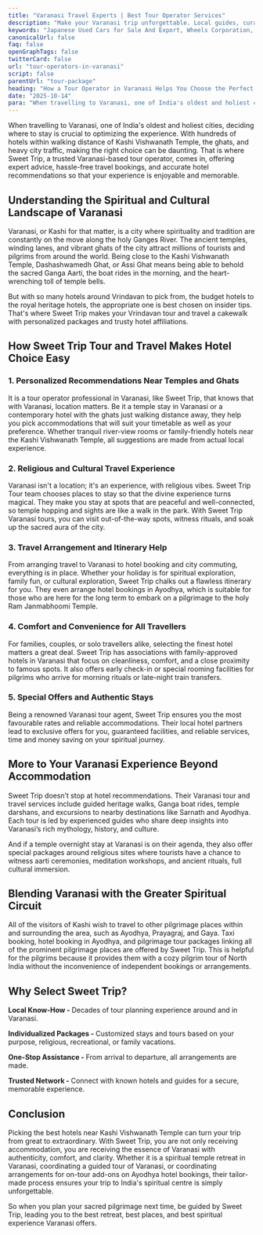 ```yaml
---
title: "Varanasi Travel Experts | Best Tour Operator Services"
description: "Make your Varanasi trip unforgettable. Local guides, curated tours, and hassle-free travel with our trusted tour operators."
keywords: "Japanese Used Cars for Sale And Export, Wheels Corporation, Varanasi tour operators, Varanasi travel experts, best tour services in Varanasi"
canonicalUrl: false
faq: false
openGraphTags: false
twitterCard: false
url: "tour-operators-in-varanasi"
script: false
parentUrl: "tour-package"
heading: "How a Tour Operator in Varanasi Helps You Choose the Perfect Hotel Near Ghats and Temples"
date: "2025-10-14"
para: "When travelling to Varanasi, one of India's oldest and holiest cities, deciding where to stay is crucial to optimizing the experience. With hundreds of hotels within walking distance of Kashi Vishwanath Temple, the ghats, and heavy city traffic, making the right choice can be daunting. That is where Sweet Trip, a trusted Varanasi-based tour operator, comes in, offering expert advice, hassle-free travel bookings, and accurate hotel recommendations so that your experience is enjoyable and memorable."
---
```


<p>When travelling to Varanasi, one of India's oldest and holiest cities, deciding where to stay is crucial to optimizing the experience. With hundreds of hotels within walking distance of Kashi Vishwanath Temple, the ghats, and heavy city traffic, making the right choice can be daunting. That is where Sweet Trip, a trusted Varanasi-based tour operator, comes in, offering expert advice, hassle-free travel bookings, and accurate hotel recommendations so that your experience is enjoyable and memorable.</p>
<h2 className="mt-5 font-bold">
Understanding the Spiritual and Cultural Landscape of Varanasi
</h2>
<p>
           Varanasi, or Kashi for that matter, is a city where spirituality and tradition are constantly on the move along the holy Ganges River. The ancient temples, winding lanes, and vibrant ghats of the city attract millions of tourists and pilgrims from around the world. Being close to the Kashi Vishwanath Temple, Dashashwamedh Ghat, or Assi Ghat means being able to behold the sacred Ganga Aarti, the boat rides in the morning, and the heart-wrenching toll of temple bells.
              </p>
              <p className="mt-2">But with so many hotels around Vrindavan to pick from, the budget hotels to the royal heritage hotels, the appropriate one is best chosen on insider tips. That's where Sweet Trip makes your Vrindavan tour and travel a cakewalk with personalized packages and trusty hotel affiliations.</p>
              <h2 className="mt-5 font-bold">
             How Sweet Trip Tour and Travel Makes Hotel Choice Easy
              </h2>
              <h3 className="mt-3 font-bold">1. Personalized Recommendations Near Temples and Ghats</h3>
              <p>It is a tour operator professional in Varanasi, like Sweet Trip, that knows that with Varanasi, location matters. Be it a temple stay in Varanasi or a contemporary hotel with the ghats just walking distance away, they help you pick accommodations that will suit your timetable as well as your preference. Whether tranquil river-view rooms or family-friendly hotels near the Kashi Vishwanath Temple, all suggestions are made from actual local experience.</p>
              <h3 className="mt-3 font-bold">2. Religious and Cultural Travel Experience</h3>
              <p>Varanasi isn't a location; it's an experience, with religious vibes. Sweet Trip Tour team chooses places to stay so that the divine experience turns magical. They make you stay at spots that are peaceful and well-connected, so temple hopping and sights are like a walk in the park. With Sweet Trip Varanasi tours, you can visit out-of-the-way spots, witness rituals, and soak up the sacred aura of the city.</p>
              <h3 className="mt-3 font-bold">3. Travel Arrangement and Itinerary Help</h3>
              <p>From arranging travel to Varanasi to hotel booking and city commuting, everything is in place. Whether your holiday is for spiritual exploration, family fun, or cultural exploration, Sweet Trip chalks out a flawless itinerary for you. They even arrange hotel bookings in Ayodhya, which is suitable for those who are here for the long term to embark on a pilgrimage to the holy Ram Janmabhoomi Temple.</p>
              <h3 className="mt-3 font-bold">4. Comfort and Convenience for All Travellers</h3>
              <p>For families, couples, or solo travellers alike, selecting the finest hotel matters a great deal. Sweet Trip has associations with family-approved hotels in Varanasi that focus on cleanliness, comfort, and a close proximity to famous spots. It also offers early check-in or special rooming facilities for pilgrims who arrive for morning rituals or late-night train transfers.</p>
              <h3 className="mt-3 font-bold">5. Special Offers and Authentic Stays</h3>
              <p>Being a renowned Varanasi tour agent, Sweet Trip ensures you the most favourable rates and reliable accommodations. Their local hotel partners lead to exclusive offers for you, guaranteed facilities, and reliable services, time and money saving on your spiritual journey.</p>
              <h2 className="mt-5 font-bold">More to Your Varanasi Experience Beyond Accommodation</h2>
              <p>Sweet Trip doesn’t stop at hotel recommendations. Their Varanasi tour and travel services include guided heritage walks, Ganga boat rides, temple darshans, and excursions to nearby destinations like Sarnath and Ayodhya. Each tour is led by experienced guides who share deep insights into Varanasi’s rich mythology, history, and culture.</p>
               <p className="mt-2">
                And if a temple overnight stay at Varanasi is on their agenda, they also offer special packages around religious sites where tourists have a chance to witness aarti ceremonies, meditation workshops, and ancient rituals, full cultural immersion.
              </p>
               <h2 className="mt-5 font-bold">
             Blending Varanasi with the Greater Spiritual Circuit
              </h2>
              <p>All of the visitors of Kashi wish to travel to other pilgrimage places within and surrounding the area, such as Ayodhya, Prayagraj, and Gaya. Taxi booking, hotel booking in Ayodhya, and pilgrimage tour packages linking all of the prominent pilgrimage places are offered by Sweet Trip. This is helpful for the pilgrims because it provides them with a cozy pilgrim tour of North India without the inconvenience of independent bookings or arrangements.</p>
              <h2 className="mt-5 font-bold">Why Select Sweet Trip?</h2>
              <p><strong>Local Know-How - </strong> Decades of tour planning experience around and in Varanasi.</p>
              <p><strong>Individualized Packages - </strong> Customized stays and tours based on your purpose, religious, recreational, or family vacations.</p>
              <p><strong>One-Stop Assistance - </strong> From arrival to departure, all arrangements are made.</p>
              <p><strong>Trusted Network - </strong> Connect with known hotels and guides for a secure, memorable experience.</p>
               <h2 className="mt-5 font-bold">Conclusion</h2>
              <p>Picking the best hotels near Kashi Vishwanath Temple can turn your trip from great to extraordinary. With Sweet Trip, you are not only receiving accommodation,  you are receiving the essence of Varanasi with authenticity, comfort, and clarity. Whether it is a spiritual temple retreat in Varanasi, coordinating a guided tour of Varanasi, or coordinating arrangements for on-tour add-ons on Ayodhya hotel bookings, their tailor-made process ensures your trip to India's spiritual centre is simply unforgettable.</p>
              <p className="mt-2">So when you plan your sacred pilgrimage next time, be guided by Sweet Trip, leading you to the best retreat, best places, and best spiritual experience Varanasi offers.</p>


